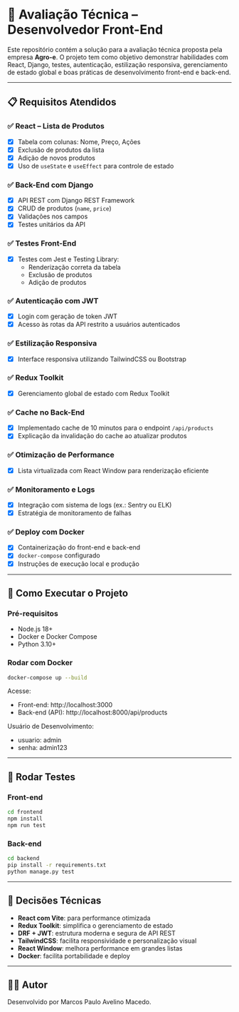 # 🧪 Avaliação Técnica – Desenvolvedor Front-End

Este repositório contém a solução para a avaliação técnica proposta pela empresa **Agro-e**. O projeto tem como objetivo demonstrar habilidades com React, Django, testes, autenticação, estilização responsiva, gerenciamento de estado global e boas práticas de desenvolvimento front-end e back-end.

---

## 📋 Requisitos Atendidos

### ✅ React – Lista de Produtos
- [x] Tabela com colunas: Nome, Preço, Ações
- [x] Exclusão de produtos da lista
- [x] Adição de novos produtos
- [x] Uso de `useState` e `useEffect` para controle de estado

### ✅ Back-End com Django
- [x] API REST com Django REST Framework
- [x] CRUD de produtos (`name`, `price`)
- [x] Validações nos campos
- [x] Testes unitários da API

### ✅ Testes Front-End
- [x] Testes com Jest e Testing Library:
  - Renderização correta da tabela
  - Exclusão de produtos
  - Adição de produtos

### ✅ Autenticação com JWT
- [x] Login com geração de token JWT
- [x] Acesso às rotas da API restrito a usuários autenticados

### ✅ Estilização Responsiva
- [x] Interface responsiva utilizando TailwindCSS ou Bootstrap

### ✅ Redux Toolkit
- [x] Gerenciamento global de estado com Redux Toolkit

### ✅ Cache no Back-End
- [x] Implementado cache de 10 minutos para o endpoint `/api/products`
- [x] Explicação da invalidação do cache ao atualizar produtos

### ✅ Otimização de Performance
- [x] Lista virtualizada com React Window para renderização eficiente

### ✅ Monitoramento e Logs
- [x] Integração com sistema de logs (ex.: Sentry ou ELK)
- [x] Estratégia de monitoramento de falhas

### ✅ Deploy com Docker
- [x] Containerização do front-end e back-end
- [x] `docker-compose` configurado
- [x] Instruções de execução local e produção

---

## 🚀 Como Executar o Projeto

### Pré-requisitos
- Node.js 18+
- Docker e Docker Compose
- Python 3.10+

### Rodar com Docker
```bash
docker-compose up --build
```

Acesse:
- Front-end: http://localhost:3000
- Back-end (API): http://localhost:8000/api/products

Usuário de Desenvolvimento:
- usuario: admin
- senha: admin123

---

## 🧪 Rodar Testes

### Front-end
```bash
cd frontend
npm install
npm run test
```

### Back-end
```bash
cd backend
pip install -r requirements.txt
python manage.py test
```

---

## 📄 Decisões Técnicas

- **React com Vite**: para performance otimizada
- **Redux Toolkit**: simplifica o gerenciamento de estado
- **DRF + JWT**: estrutura moderna e segura de API REST
- **TailwindCSS**: facilita responsividade e personalização visual
- **React Window**: melhora performance em grandes listas
- **Docker**: facilita portabilidade e deploy

---

## 👨‍💻 Autor

Desenvolvido por Marcos Paulo Avelino Macedo.